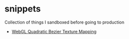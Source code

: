 # snippets
Collection of things I sandboxed before going to production

* [WebGL Quadratic Bezier Texture Mapping](https://andremichelle.github.io/snippets/webgl-quadratic-bezier-texture-mapping/)